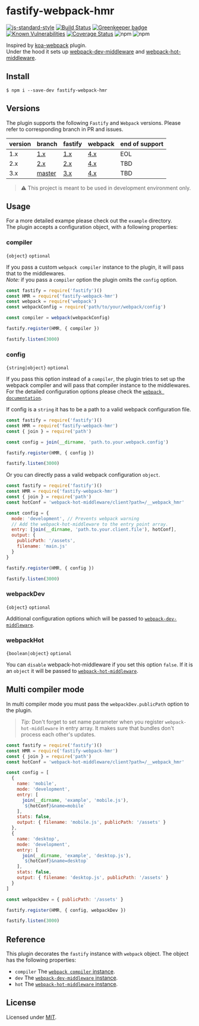 # fastify-webpack-hmr

[![js-standard-style](https://img.shields.io/badge/code%20style-standard-brightgreen.svg?style=flat)](http://standardjs.com/)
[![Build Status](https://travis-ci.org/lependu/fastify-webpack-hmr.svg?branch=master)](https://travis-ci.org/lependu/fastify-webpack-hmr)
[![Greenkeeper badge](https://badges.greenkeeper.io/lependu/fastify-webpack-hmr.svg)](https://greenkeeper.io/)
[![Known Vulnerabilities](https://snyk.io/test/github/lependu/fastify-webpack-hmr/badge.svg)](https://snyk.io/test/github/lependu/fastify-webpack-hmr)
[![Coverage Status](https://coveralls.io/repos/github/lependu/fastify-webpack-hmr/badge.svg?branch=master)](https://coveralls.io/github/lependu/fastify-webpack-hmr?branch=master)
![npm](https://img.shields.io/npm/dm/fastify-webpack-hmr.svg)
![npm](https://img.shields.io/npm/v/fastify-webpack-hmr.svg)

Inspired by [koa-webpack](https://github.com/shellscape/koa-webpack) plugin.  
Under the hood it sets up [webpack-dev-middleware](https://github.com/webpack/webpack-dev-middleware) and [webpack-hot-middleware](https://github.com/webpack-contrib/webpack-hot-middleware).

## Install
```
$ npm i --save-dev fastify-webpack-hmr
```

## Versions

The plugin supports the following `Fastify` and `Webpack` versions. Please refer to corresponding branch in PR and issues.

version | branch | fastify | webpack | end of support
--------|--------|---------|------------|--------  
1.x | [1.x](https://github.com/lependu/fastify-webpack-hmr/tree/1.x) | [1.x](https://github.com/fastify/fastify/tree/1.x) | [4.x](https://github.com/webpack/webpack/tree/webpack-4) | EOL 
2.x | [2.x](https://github.com/lependu/fastify-webpack-hmr/tree/2.x) | [2.x](https://github.com/fastify/fastify/tree/2.x) | [4.x](https://github.com/webpack/webpack/tree/webpack-4)| TBD  
3.x | [master](https://github.com/lependu/fastify-webpack-hmr/tree/master) | [3.x](https://github.com/fastify/fastify/tree/master) | [4.x](https://github.com/webpack/webpack/tree/webpack-4)| TBD  

> :warning: This project is meant to be used in development environment only.  

## Usage

For a more detailed exampe please check out the `example` directory.  
The plugin accepts a configuration object, with a following properties:

### compiler
`{object}` `optional`

If you pass a custom `webpack compiler` instance to the plugin, it will pass that to the middlewares.  
*Note:* if you pass a `compiler` option the plugin omits the `config` option.
```js
const fastify = require('fastify')()
const HMR = require('fastify-webpack-hmr')
const webpack = require('webpack')
const webpackConfig = require('path/to/your/webpack/config')

const compiler = webpack(webpackConfig)

fastify.register(HMR, { compiler })

fastify.listen(3000)
```

### config
`{string|object}` `optional`

If you pass this option instead of a `compiler`, the plugin tries to set up the webpack compiler and will pass that compiler instance to the middlewares. For the detailed configuration options please check the [`webpack documentation`](https://webpack.js.org/configuration/).  

If config is a `string` it has to be a path to a valid webpack configuration file.
```js
const fastify = require('fastify')()
const HMR = require('fastify-webpack-hmr')
const { join } = require('path')

const config = join(__dirname, 'path.to.your.webpack.config')

fastify.register(HMR, { config })

fastify.listen(3000)
  ```
  
Or you can directly pass a valid webpack configuration `object`.
```js
const fastify = require('fastify')()
const HMR = require('fastify-webpack-hmr')
const { join } = require('path')
const hotConf = 'webpack-hot-middleware/client?path=/__webpack_hmr'

const config = {
  mode: 'development', // Prevents webpack warning
  // Add the webpack-hot-middleware to the entry point array.
  entry: [join(__dirname, 'path.to.your.client.file'), hotConf],
  output: {
    publicPath: '/assets',
    filename: 'main.js'
  }
}

fastify.register(HMR, { config })

fastify.listen(3000)
```

### webpackDev
`{object}` `optional`

Additional configuration options which will be passed to [`webpack-dev-middleware`](https://github.com/webpack/webpack-dev-middleware#options).

### webpackHot
`{boolean|object}` `optional`

You can `disable` webpack-hot-middleware if you set this option `false`.
If it is an `object` it will be passed to [`webpack-hot-middleware`](https://github.com/webpack-contrib/webpack-hot-middleware#config).

## Multi compiler mode
In multi compiler mode you must pass the `webpackDev.publicPath` option to the plugin.

> *Tip:* Don't forget to set name parameter when you register `webpack-hot-middleware` in entry array. It makes sure that bundles don't process each other's updates.

```js
const fastify = require('fastify')()
const HMR = require('fastify-webpack-hmr')
const { join } = require('path')
const hotConf = 'webpack-hot-middleware/client?path=/__webpack_hmr'

const config = [
  {
    name: 'mobile',
    mode: 'development',
    entry: [
      join(__dirname, 'example', 'mobile.js'),
      `${hotConf}&name=mobile`
    ],
    stats: false,
    output: { filename: 'mobile.js', publicPath: '/assets' }
  },
  {
    name: 'desktop',
    mode: 'development',
    entry: [
      join(__dirname, 'example', 'desktop.js'),
      `${hotConf}&name=desktop`
    ],
    stats: false,
    output: { filename: 'desktop.js', publicPath: '/assets' }
  }
]

const webpackDev = { publicPath: '/assets' }

fastify.register(HMR, { config, webpackDev })

fastify.listen(3000)
```

## Reference
This plugin decorates the `fastify` instance with `webpack` object. The object has the following properties:
- `compiler` The [`webpack compiler` instance](https://webpack.js.org/api/node/).
- `dev` The [`webpack-dev-middleware` instance](https://github.com/webpack/webpack-dev-middleware#api).
- `hot` The [`webpack-hot-middleware` instance](https://github.com/webpack-contrib/webpack-hot-middleware).

## License
Licensed under [MIT](./LICENSE).
